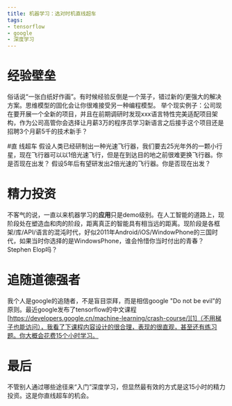 ```yaml
---
title: 机器学习：选对时机直线超车
tags:
- tensorflow
- google
- 深度学习
---
```



# 经验壁垒

俗话说“一张白纸好作画”。有时候经验反倒是一个笼子，错过新的/更强大的解决方案。思维模型的固化会让你很难接受另一种编程模型。
举个现实例子：公司现在要开展一个全新的项目，并且在前期调研时发现xxx语言特性完美适配项目架构，作为公司高管你会选择让月薪3万的程序员学习新语言之后接手这个项目还是招聘3个月薪5千的技术新手？

#直 线超车
假设人类已经研制出一种光速飞行器，我们要去25光年外的一颗小行星，现在飞行器可以以1倍光速飞行，但是在到达目的地之前很难更换飞行器。你是否现在出发？
假设5年后有望研发出2倍光速的飞行器。你是否现在出发？

# 精力投资
不客气的说，一直以来机器学习的**应用**只是demo级别。在人工智能的道路上，现阶段处在塑造血和肉的阶段，距离真正的智能具有相当远的距离。现阶段是各框架/库/API/语言的混沌时代，好似2011年Android/iOS/WindowPhone的三国时代，如果当时你选择的是WindowsPhone，谁会怜惜你当时付出的青春？Stephen Elop吗？

# 追随道德强者
我个人是google的追随者，不是盲目崇拜，而是相信google "Do not be evil"的原则。最近google发布了tensorflow的中文课程[https://developers.google.cn/machine-learning/crash-course/][1]（不用梯子也能访问），我看了下课程内容设计的很合理，表现的很直观，甚至还有练习题。你大概会花费15个小时学习。

# 最后
不管别人通过哪些途径来“入门”深度学习，但显然最有效的方式是这15小时的精力投资。这是你直线超车的机会。


  [1]: https://developers.google.cn/machine-learning/crash-course/
